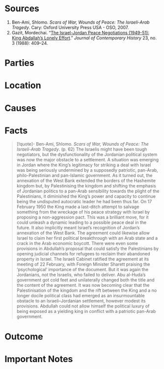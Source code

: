 # Sources
1. Ben-Ami, Shlomo. *Scars of War, Wounds of Peace: The Israeli-Arab Tragedy*. Cary: Oxford University Press USA - OSO, 2007.
2. Gazit, Mordechai. “[The Israel-Jordan Peace Negotiations (1949-51): King Abdallah’s Lonely Effort](http://www.jstor.org/stable/260690).” *Journal of Contemporary History* 23, no. 3 (1988): 409–24.
# Parties
# Location
# Causes
# Facts
>[!quote]- Ben-Ami, Shlomo. *Scars of War, Wounds of Peace: The Israeli-Arab Tragedy*. (p. 62)
>The Israelis might have been tough negotiators, but the dysfunctionality of the Jordanian political system was now the major obstacle to a settlement. A situation was emerging in Jordan where the King’s legitimacy for striking a deal with Israel was being seriously undermined by a supposedly patriotic, pan-Arab, philo-Palestinian and pan-Islamic government. As it turned out, the annexation of the West Bank extended the borders of the Hashemite kingdom but, by Palestinising the kingdom and shifting the emphasis of Jordanian politics to a pan-Arab sensibility towards the plight of the Palestinians, it diminished the King’s power and capacity to continue being the undisputed autocratic leader he had been thus far. On 17 February 1950 the King made a last-ditch attempt to salvage something from the wreckage of his peace strategy with Israel by proposing a non-aggression pact. This was a brilliant move, for it could unleash a dynamic leading to a possible peace deal in the future. It also implicitly meant Israel’s recognition of Jordan’s annexation of the West Bank. The agreement could likewise allow Israel to claim her first political breakthrough with an Arab state and a crack in the Arab economic boycott. There were even some provisions in Abdullah’s proposal that could satisfy the Palestinians by opening judicial channels for refugees to reclaim their abandoned property in Israel. The Israeli Cabinet ratified the agreement at its meeting of 22 February, with Foreign Minister Sharett praising the ‘psychological’ importance of the document. But it was again the Jordanians, not the Israelis, who failed to deliver. Abu al-Huda’s government got cold feet and unilaterally changed both the title and the content of the agreement. It was now becoming clear that the Palestinisation of the kingdom and the rift between the King and a no longer docile political class had emerged as an insurmountable obstacle to an Israeli–Jordanian settlement, however modest its provisions. Abdullah could not allow himself the political luxury of being exposed as a yielding king in conflict with a patriotic pan-Arab government.
# Outcome
# Important Notes